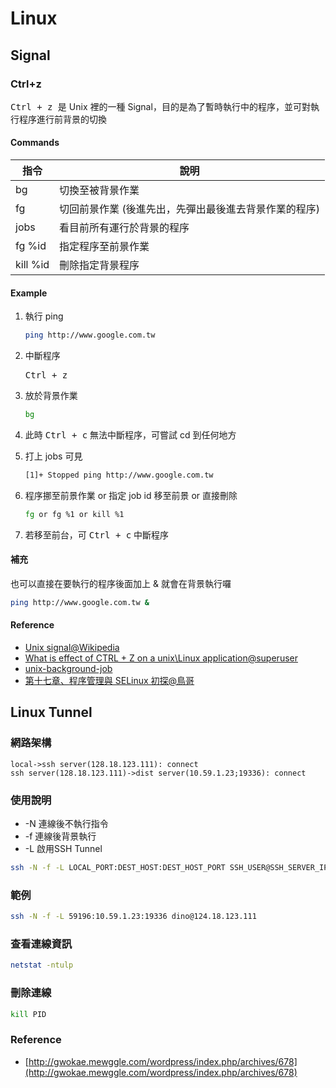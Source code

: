 # Linux

## Signal

### Ctrl+z

<kbd>Ctrl + z </kbd>是 Unix 裡的一種 Signal，目的是為了暫時執行中的程序，並可對執行程序進行前背景的切換

#### Commands

| 指令     | 說明                                                  |
| -------- | ----------------------------------------------------- |
| bg       | 切換至被背景作業                                      |
| fg       | 切回前景作業 (後進先出，先彈出最後進去背景作業的程序) |
| jobs     | 看目前所有運行於背景的程序                            |
| fg %id   | 指定程序至前景作業                                    |
| kill %id | 刪除指定背景程序                                      |

#### Example

1. 執行 ping

    ```bash
    ping http://www.google.com.tw
    ```

1. 中斷程序

    <kbd>Ctrl + z</kbd>

1. 放於背景作業

    ```bash
    bg
    ```

1. 此時 <kbd>Ctrl + c</kbd> 無法中斷程序，可嘗試 cd 到任何地方

1. 打上 jobs 可見

    ```bash
    [1]+ Stopped ping http://www.google.com.tw
    ```

1. 程序挪至前景作業 or 指定 job id 移至前景 or 直接刪除

    ```bash
    fg or fg %1 or kill %1
    ```

1. 若移至前台，可 <kbd>Ctrl + c</kbd> 中斷程序

#### 補充

也可以直接在要執行的程序後面加上 & 就會在背景執行囉

```bash
ping http://www.google.com.tw &
```

#### Reference

* [Unix signal@Wikipedia](http://en.wikipedia.org/wiki/Unix_signalhttp://en.wikipedia.org/wiki/Unix_signal)
* [What is effect of CTRL + Z on a unix\Linux application@superuser](http://superuser.com/questions/476873/what-is-effect-of-ctrl-z-on-a-unix-linux-application)
* [unix-background-job](http://www.thegeekstuff.com/2010/05/unix-background-job/)
* [第十七章、程序管理與 SELinux 初探@鳥哥](http://linux.vbird.org/linux_basic/0440processcontrol.php)

## Linux Tunnel

### 網路架構

```sequence
local->ssh server(128.18.123.111): connect
ssh server(128.18.123.111)->dist server(10.59.1.23;19336): connect
```

### 使用說明

* -N 連線後不執行指令
* -f 連線後背景執行
* -L 啟用SSH Tunnel

```bash
ssh -N -f -L LOCAL_PORT:DEST_HOST:DEST_HOST_PORT SSH_USER@SSH_SERVER_IP
```

### 範例

```bash
ssh -N -f -L 59196:10.59.1.23:19336 dino@124.18.123.111
```

### 查看連線資訊

```bash
netstat -ntulp
```

### 刪除連線

```bash
kill PID
```

### Reference

* [http://gwokae.mewggle.com/wordpress/index.php/archives/678](http://gwokae.mewggle.com/wordpress/index.php/archives/678)

